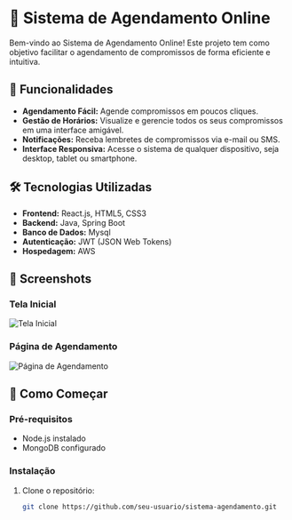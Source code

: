 # 📅 Sistema de Agendamento Online

Bem-vindo ao Sistema de Agendamento Online! Este projeto tem como objetivo facilitar o agendamento de compromissos de forma eficiente e intuitiva. 

## 🌟 Funcionalidades

- **Agendamento Fácil:** Agende compromissos em poucos cliques.
- **Gestão de Horários:** Visualize e gerencie todos os seus compromissos em uma interface amigável.
- **Notificações:** Receba lembretes de compromissos via e-mail ou SMS.
- **Interface Responsiva:** Acesse o sistema de qualquer dispositivo, seja desktop, tablet ou smartphone.

## 🛠️ Tecnologias Utilizadas

- **Frontend:** React.js, HTML5, CSS3
- **Backend:** Java, Spring Boot
- **Banco de Dados:** Mysql
- **Autenticação:** JWT (JSON Web Tokens)
- **Hospedagem:** AWS

## 📸 Screenshots

### Tela Inicial
![Tela Inicial](link-para-imagem-tela-inicial)

### Página de Agendamento
![Página de Agendamento](link-para-imagem-pagina-agendamento)

## 🚀 Como Começar

### Pré-requisitos

- Node.js instalado
- MongoDB configurado

### Instalação

1. Clone o repositório:
   ```bash
   git clone https://github.com/seu-usuario/sistema-agendamento.git
